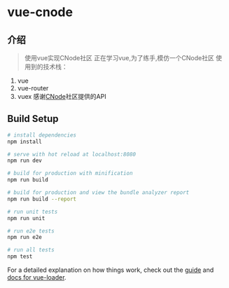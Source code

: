 ﻿# vue-cnode

## 介绍
> 使用vue实现CNode社区
> 正在学习vue,为了练手,模仿一个CNode社区
> 使用到的技术栈：
1. vue
2. vue-router
3. vuex
感谢[CNode][1]社区提供的API
## Build Setup

``` bash
# install dependencies
npm install

# serve with hot reload at localhost:8080
npm run dev

# build for production with minification
npm run build

# build for production and view the bundle analyzer report
npm run build --report

# run unit tests
npm run unit

# run e2e tests
npm run e2e

# run all tests
npm test
```

For a detailed explanation on how things work, check out the [guide](http://vuejs-templates.github.io/webpack/) and [docs for vue-loader](http://vuejs.github.io/vue-loader).


  [1]: https://cnodejs.org/
